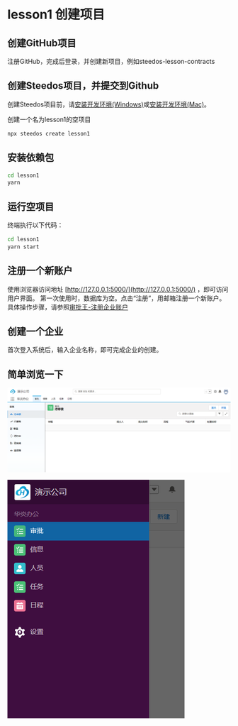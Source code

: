 # lesson1  创建项目

## 创建GitHub项目

注册GitHub，完成后登录，并创建新项目，例如steedos-lesson-contracts

## 创建Steedos项目，并提交到Github

创建Steedos项目前，请[安装开发环境(Windows)](https://developer.steedos.com/docs/developer/guide)或[安装开发环境(Mac)](https://developer.steedos.com/docs/developer/mac)。

创建一个名为lesson1的空项目

```bash
npx steedos create lesson1
```

## 安装依赖包

```bash
cd lesson1
yarn
```

## 运行空项目
终端执行以下代码：
```bash
cd lesson1 
yarn start
```

## 注册一个新账户

使用浏览器访问地址 [http://127.0.0.1:5000/](http://127.0.0.1:5000/) ，即可访问用户界面。
第一次使用时，数据库为空。点击“注册”，用邮箱注册一个新账户。具体操作步骤，请参照[审批王-注册企业账户](https://developer.steedos.com/docs/workflow/help/guide)

## 创建一个企业

首次登入系统后，输入企业名称，即可完成企业的创建。

## 简单浏览一下

![PC界面展示](/website/static/assets/guide_1.png)

![移动端界面展示](/website/static/assets/guide_2.png)
